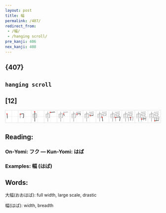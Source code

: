 ```yaml
---
layout: post
title: 幅
permalink: /407/
redirect_from:
 - /幅/
 - /hanging scroll/
pre_kanji: 406
nex_kanji: 408
---
```


## {407}

## `hanging scroll`

## [12]

<div class="stroke"><img src="../images/E5B985.png" /></div>

## Reading:

### On-Yomi: フク &mdash; Kun-Yomi: はば

### Examples: 幅 (はば)

## Words:

大幅(おおはば): full width, large scale, drastic

幅(はば): width, breadth
